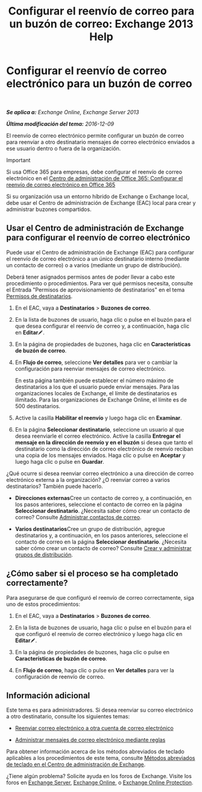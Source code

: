 ﻿---
title: 'Configurar el reenvío de correo para un buzón de correo: Exchange 2013 Help'
TOCTitle: Configurar el reenvío de correo electrónico para un buzón de correo
ms:assetid: c7a7afaf-577e-49d6-8cee-bb4c4a5d570b
ms:mtpsurl: https://technet.microsoft.com/es-es/library/Dd351134(v=EXCHG.150)
ms:contentKeyID: 50556882
ms.date: 04/23/2018
mtps_version: v=EXCHG.150
ms.translationtype: HT
---

# Configurar el reenvío de correo electrónico para un buzón de correo

 

_**Se aplica a:** Exchange Online, Exchange Server 2013_

_**Última modificación del tema:** 2016-12-09_

El reenvío de correo electrónico permite configurar un buzón de correo para reenviar a otro destinatario mensajes de correo electrónico enviados a ese usuario dentro o fuera de la organización.


> [!IMPORTANT]
> Si usa Office 365 para empresas, debe configurar el reenvío de correo electrónico en el <A href="https://go.microsoft.com/fwlink/p/?linkid=834774">Centro de administración de Office 365: Configurar el reenvío de correo electrónico en Office 365</A>



Si su organización usa un entorno híbrido de Exchange o Exchange local, debe usar el Centro de administración de Exchange (EAC) local para crear y administrar buzones compartidos.

## Usar el Centro de administración de Exchange para configurar el reenvío de correo electrónico

Puede usar el Centro de administración de Exchange (EAC) para configurar el reenvío de correo electrónico a un único destinatario interno (mediante un contacto de correo) o a varios (mediante un grupo de distribución).

Deberá tener asignados permisos antes de poder llevar a cabo este procedimiento o procedimientos. Para ver qué permisos necesita, consulte el Entrada "Permisos de aprovisionamiento de destinatarios" en el tema [Permisos de destinatarios](recipients-permissions-exchange-2013-help.md).

1.  En el EAC, vaya a **Destinatarios** \> **Buzones de correo**.

2.  En la lista de buzones de usuario, haga clic o pulse en el buzón para el que desea configurar el reenvío de correo y, a continuación, haga clic en **Editar**![Icono Editar](images/Bb124582.6f53ccb2-1f13-4c02-bea0-30690e6ea71d(EXCHG.150).gif "Icono Editar").

3.  En la página de propiedades de buzones, haga clic en **Características de buzón de correo**.

4.  En **Flujo de correo**, seleccione **Ver detalles** para ver o cambiar la configuración para reenviar mensajes de correo electrónico.
    
    En esta página también puede establecer el número máximo de destinatarios a los que el usuario puede enviar mensajes. Para las organizaciones locales de Exchange, el límite de destinatarios es ilimitado. Para las organizaciones de Exchange Online, el límite es de 500 destinatarios.

5.  Active la casilla **Habilitar el reenvío** y luego haga clic en **Examinar**.

6.  En la página **Seleccionar destinatario**, seleccione un usuario al que desea reenviarle el correo electrónico. Active la casilla **Entregar el mensaje en la dirección de reenvío y en el buzón** si desea que tanto el destinatario como la dirección de correo electrónico de reenvío reciban una copia de los mensajes enviados. Haga clic o pulse en **Aceptar** y luego haga clic o pulse en **Guardar**.

¿Qué ocurre si desea reenviar correo electrónico a una dirección de correo electrónico externa a la organización? ¿O reenviar correo a varios destinatarios? También puede hacerlo.

  - **Direcciones externas**Cree un contacto de correo y, a continuación, en los pasos anteriores, seleccione el contacto de correo en la página **Seleccionar destinatario**. ¿Necesita saber cómo crear un contacto de correo? Consulte [Administrar contactos de correo](manage-mail-contacts-exchange-2013-help.md).

  - **Varios destinatarios**Cree un grupo de distribución, agregue destinatarios y, a continuación, en los pasos anteriores, seleccione el contacto de correo en la página **Seleccionar destinatario**. ¿Necesita saber cómo crear un contacto de correo? Consulte [Crear y administrar grupos de distribución](create-and-manage-distribution-groups-exchange-2013-help.md).

## ¿Cómo saber si el proceso se ha completado correctamente?

Para asegurarse de que configuró el reenvío de correo correctamente, siga uno de estos procedimientos:

1.  En el EAC, vaya a **Destinatarios** \> **Buzones de correo**.

2.  En la lista de buzones de usuario, haga clic o pulse en el buzón para el que configuró el reenvío de correo electrónico y luego haga clic en **Editar**![Icono Editar](images/Bb124582.6f53ccb2-1f13-4c02-bea0-30690e6ea71d(EXCHG.150).gif "Icono Editar").

3.  En la página de propiedades de buzones, haga clic o pulse en **Características de buzón de correo**.

4.  En **Flujo de correo**, haga clic o pulse en **Ver detalles** para ver la configuración de reenvío de correo.

## Información adicional

Este tema es para administradores. Si desea reenviar su correo electrónico a otro destinatario, consulte los siguientes temas:

  - [Reenviar correo electrónico a otra cuenta de correo electrónico](https://go.microsoft.com/fwlink/p/?linkid=510866)

  - [Administrar mensajes de correo electrónico mediante reglas](https://go.microsoft.com/fwlink/p/?linkid=510869)

Para obtener información acerca de los métodos abreviados de teclado aplicables a los procedimientos de este tema, consulte [Métodos abreviados de teclado en el Centro de administración de Exchange](keyboard-shortcuts-in-the-exchange-admin-center-exchange-online-protection-help.md).

¿Tiene algún problema? Solicite ayuda en los foros de Exchange. Visite los foros en [Exchange Server](https://go.microsoft.com/fwlink/p/?linkid=60612), [Exchange Online](https://go.microsoft.com/fwlink/p/?linkid=267542), o [Exchange Online Protection](https://go.microsoft.com/fwlink/p/?linkid=285351).

